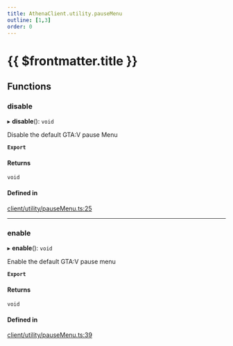 ```yaml
---
title: AthenaClient.utility.pauseMenu
outline: [1,3]
order: 0
---
```


# {{ $frontmatter.title }}


## Functions

### disable

▸ **disable**(): `void`

Disable the default GTA:V pause Menu

**`Export`**

#### Returns

`void`

#### Defined in

[client/utility/pauseMenu.ts:25](https://github.com/Stuyk/altv-athena/blob/2ba937d/src/core/client/utility/pauseMenu.ts#L25)

___

### enable

▸ **enable**(): `void`

Enable the default GTA:V pause menu

**`Export`**

#### Returns

`void`

#### Defined in

[client/utility/pauseMenu.ts:39](https://github.com/Stuyk/altv-athena/blob/2ba937d/src/core/client/utility/pauseMenu.ts#L39)
